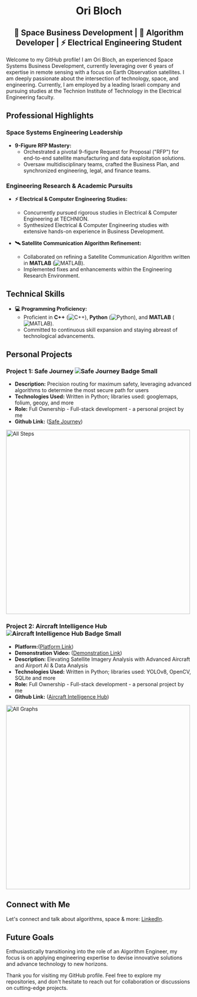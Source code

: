 <div align="center">
  <h1>Ori Bloch</h1>
  <h2>🚀 Space Business Development  | 🧠 Algorithm Developer | ⚡ Electrical Engineering Student</h2>
</div>

Welcome to my GitHub profile! I am Ori Bloch, an experienced Space Systems Business Development, currently leveraging over 6 years of expertise in remote sensing with a focus on Earth Observation satellites. I am deeply passionate about the intersection of technology, space, and engineering. Currently, I am employed by a leading Israeli company and pursuing studies at the Technion Institute of Technology in the Electrical Engineering faculty.

## Professional Highlights

### Space Systems Engineering Leadership
- **9-Figure RFP Mastery:**
  - Orchestrated a pivotal 9-figure Request for Proposal ("RFP") for end-to-end satellite manufacturing and data exploitation solutions.
  - Oversaw multidisciplinary teams, crafted the Business Plan, and synchronized engineering, legal, and finance teams.

### Engineering Research & Academic Pursuits
- **⚡ Electrical & Computer Engineering Studies:**
  - Concurrently pursued rigorous studies in Electrical & Computer Engineering at TECHNION.
  - Synthesized Electrical & Computer Engineering studies with extensive hands-on experience in Business Development.

- **🛰️ Satellite Communication Algorithm Refinement:**
  - Collaborated on refining a Satellite Communication Algorithm written in **MATLAB** (![MATLAB](https://upload.wikimedia.org/wikipedia/commons/thumb/2/21/Matlab_Logo.png/32px-Matlab_Logo.png)).
  - Implemented fixes and enhancements within the Engineering Research Environment.

## Technical Skills
- **💻 Programming Proficiency:**
  - Proficient in **C++** (![C++](https://upload.wikimedia.org/wikipedia/commons/thumb/1/18/ISO_C%2B%2B_Logo.svg/32px-ISO_C%2B%2B_Logo.svg.png)), **Python** (![Python](https://upload.wikimedia.org/wikipedia/commons/thumb/c/c3/Python-logo-notext.svg/32px-Python-logo-notext.svg.png)), and **MATLAB** (![MATLAB](https://upload.wikimedia.org/wikipedia/commons/thumb/2/21/Matlab_Logo.png/32px-Matlab_Logo.png)).
  - Committed to continuous skill expansion and staying abreast of technological advancements.

## Personal Projects

### Project 1: Safe Journey ![Safe Journey Badge Small](https://github.com/OriBloch/OriBloch/assets/153440570/1bb41875-fa75-4ab3-922e-f004b8153e99)
- **Description:** Precision routing for maximum safety, leveraging advanced algorithms to determine the most secure path for users
- **Technologies Used:** Written in Python; libraries used: googlemaps, folium, geopy, and more
- **Role:** Full Ownership - Full-stack development - a personal project by me
- **Github Link:** ([Safe Journey](https://github.com/OriBloch/Safe-Journey))
<img src="https://github.com/OriBloch/OriBloch/assets/153440570/456e7d9d-de6d-4d82-beb3-fa4bd5a7a60c" alt="All Steps" width="500">

###

### Project 2: Aircraft Intelligence Hub![Aircraft Intelligence Hub Badge Small](https://github.com/OriBloch/OriBloch/assets/153440570/cc056cfe-986a-4d22-847f-6b58e6a6488a)
- **Platform:**([Platform Link](https://aircraft-intelligence.streamlit.app/))
- **Demonstration Video:** ([Demonstration Link]()) 
- **Description:** Elevating Satellite Imagery Analysis with Advanced Aircraft and Airport AI & Data Analysis
- **Technologies Used:** Written in Python; libraries used: YOLOv8, OpenCV, SQLite and more
- **Role:** Full Ownership - Full-stack development - a personal project by me
- **Github Link:** ([Aircraft Intelligence Hub](https://github.com/OriBloch/Aircraft-Intelligence-Hub))
<img src="https://github.com/OriBloch/OriBloch/assets/153440570/f2226904-a6dc-42c3-a0fa-d8d246099e9b" alt="All Graphs" width="500">

## Connect with Me
Let's connect and talk about algorithms, space & more: [LinkedIn](https://www.linkedin.com/in/ori-bloch-312768207/).



## Future Goals
Enthusiastically transitioning into the role of an Algorithm Engineer, my focus is on applying engineering expertise to devise innovative solutions and advance technology to new horizons.

Thank you for visiting my GitHub profile. Feel free to explore my repositories, and don't hesitate to reach out for collaboration or discussions on cutting-edge projects.
